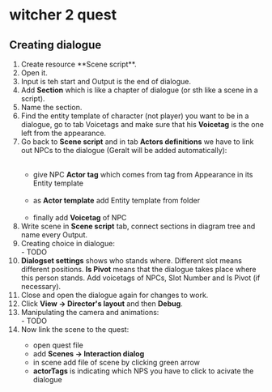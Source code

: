 # witcher 2 quest

## Creating dialogue

<ol>
  <li>Create resource **Scene script**.</li>
<li>Open it.</li>
<li>Input is teh start and Output is the end of dialogue.</li>
  <li>Add <b>Section</b> which is like a chapter of dialogue (or sth like a scene in a script).</li>
<li>Name the section.</li>
<li>Find the entity template of character (not player) you want to be in a dialogue, go to tab Voicetags and make sure that his <b>Voicetag</b> is the one left from the appearance.</li>
  <li>Go back to <b>Scene script</b> and in tab <b>Actors definitions</b> we have to link out NPCs to the dialogue (Geralt will be added automatically):</li>
  <ul>
    &emsp;<li>give NPC <b>Actor tag</b> which comes from tag from Appearance in its Entity template</li>
    &emsp;<li>as <b>Actor template</b> add Entity template from folder</li>
    &emsp;<li>finally add <b>Voicetag</b> of NPC</li>
  </ul>
  <li>Write scene in <b>Scene script</b> tab, connect sections in diagram tree and name every Output.</li>
  <li>Creating choice in dialogue:</li>
- TODO
  <li><b>Dialogset settings</b> shows who stands where. Different slot means different positions. <b>Is Pivot</b> means that the dialogue takes place where this person stands. Add voicetags of NPCs, Slot Number and Is Pivot (if necessary).</li>
  <li>Close and open the dialogue again for changes to work.</li>
  <li>Click <b>View -> Director's layout</b> and then <b>Debug</b>.</li>
  <li>Manipulating the camera and animations:</li>
- TODO
  <li>Now link the scene to the quest:</li>
 <ul>
   <li>open quest file</li>
   <li>add <b>Scenes -> Interaction dialog</b></li>
   <li>in scene add file of scene by clicking green arrow</li>
   <li><b>actorTags</b> is indicating which NPS you have to click to acivate the dialogue</li>
  </ul>
</ol>  
